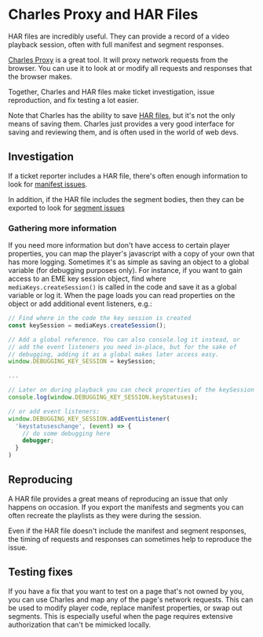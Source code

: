 # Charles Proxy and HAR Files 

HAR files are incredibly useful. They can provide a record of a video playback session, often with full manifest and segment responses.

[Charles Proxy](https://www.charlesproxy.com/) is a great tool. It will proxy network requests from the browser. You can use it to look at or modify all requests and responses that the browser makes.

Together, Charles and HAR files make ticket investigation, issue reproduction, and fix testing a lot easier.

Note that Charles has the ability to save [HAR files](what-if-you-cant-reproduce#har), but it's not the only means of saving them. Charles just provides a very good interface for saving and reviewing them, and is often used in the world of web devs.

## Investigation

If a ticket reporter includes a HAR file, there's often enough information to look for [manifest issues](manifest-issues).

In addition, if the HAR file includes the segment bodies, then they can be exported to look for [segment issues](segment-issues)

### Gathering more information

If you need more information but don't have access to certain player properties, you can map the player's javascript with a copy of your own that has more logging. Sometimes it's as simple as saving an object to a global variable (for debugging purposes only). For instance, if you want to gain access to an EME key session object, find where `mediaKeys.createSession()` is called in the code and save it as a global variable or log it. When the page loads you can read properties on the object or add additional event listeners, e.g.:

```javascript
// Find where in the code the key session is created
const keySession = mediaKeys.createSession();

// Add a global reference. You can also console.log it instead, or
// add the event listeners you need in-place, but for the sake of
// debugging, adding it as a global makes later access easy.
window.DEBUGGING_KEY_SESSION = keySession;

...

// Later on during playback you can check properties of the keySession object:
console.log(window.DEBUGGING_KEY_SESSION.keyStatuses);

// or add event listeners:
window.DEBUGGING_KEY_SESSION.addEventListener(
  'keystatuseschange', (event) => {
    // do some debugging here
    debugger;
  }
)
```

## Reproducing

A HAR file provides a great means of reproducing an issue that only happens on occasion. If you export the manifests and segments you can often recreate the playlists as they were during the session.

Even if the HAR file doesn't include the manifest and segment responses, the timing of requests and responses can sometimes help to reproduce the issue.

## Testing fixes

If you have a fix that you want to test on a page that's not owned by you, you can use Charles and map any of the page's network requests. This can be used to modify player code, replace manifest properties, or swap out segments. This is especially useful when the page requires extensive authorization that can't be mimicked locally.
